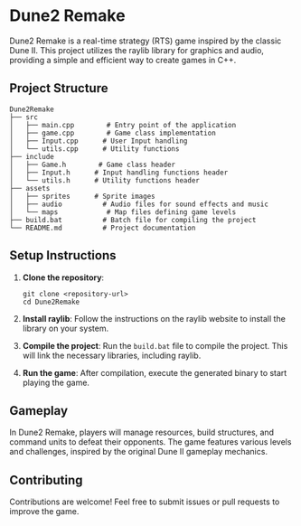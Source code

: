 # Dune2 Remake

Dune2 Remake is a real-time strategy (RTS) game inspired by the classic Dune II. This project utilizes the raylib library for graphics and audio, providing a simple and efficient way to create games in C++.

## Project Structure

```
Dune2Remake
├── src
│   ├── main.cpp		# Entry point of the application
│   ├── game.cpp		# Game class implementation
│   ├── Input.cpp	   # User Input handling
│   └── utils.cpp	   # Utility functions
├── include
│   ├── Game.h		  # Game class header
│   ├── Input.h		 # Input handling functions header
│   └── utils.h		 # Utility functions header
├── assets
│   ├── sprites		 # Sprite images
│   ├── audio		   # Audio files for sound effects and music
│   └── maps			# Map files defining game levels
├── build.bat		   # Batch file for compiling the project
└── README.md		   # Project documentation
```

## Setup Instructions

1. **Clone the repository**:
   ```
   git clone <repository-url>
   cd Dune2Remake
   ```

2. **Install raylib**:
   Follow the instructions on the raylib website to install the library on your system.

3. **Compile the project**:
   Run the `build.bat` file to compile the project. This will link the necessary libraries, including raylib.

4. **Run the game**:
   After compilation, execute the generated binary to start playing the game.

## Gameplay

In Dune2 Remake, players will manage resources, build structures, and command units to defeat their opponents. The game features various levels and challenges, inspired by the original Dune II gameplay mechanics.

## Contributing

Contributions are welcome! Feel free to submit issues or pull requests to improve the game.